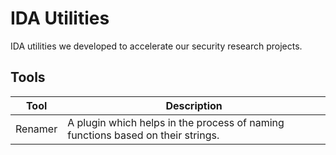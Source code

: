 
# IDA Utilities
IDA utilities we developed to accelerate our security research projects.

## Tools
| Tool | Description |
| :---: |-------------|
|Renamer| A plugin which helps in the process of naming functions based on their strings.|